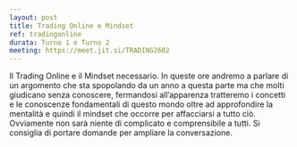 ```yaml
---
layout: post
title: Trading Online e Mindset
ref: tradingonline
durata: Turno 1 e Turno 2
meeting: https://meet.jit.si/TRADING2602
---
```


Il Trading Online e il Mindset necessario. In queste ore andremo a parlare di un argomento che sta spopolando da un anno a questa parte ma che molti giudicano senza conoscere, fermandosi all’apparenza tratteremo i concetti e le conoscenze fondamentali di questo mondo oltre ad approfondire la mentalità e quindi il  mindset che occorre per affacciarsi a tutto ciò. Ovviamente non sarà niente di complicato e comprensibile a tutti. Si consiglia di portare domande per ampliare la conversazione.